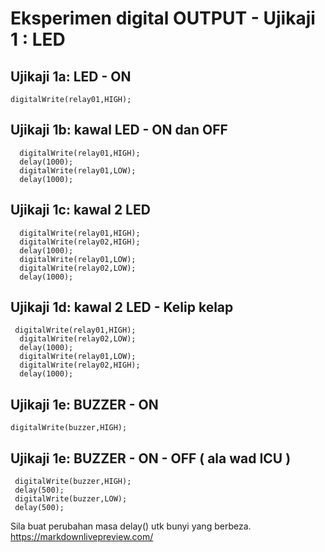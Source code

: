 # **Eksperimen digital OUTPUT - Ujikaji 1 : LED**

## Ujikaji 1a: LED - ON
```
digitalWrite(relay01,HIGH);
```

## Ujikaji 1b: kawal LED - ON dan OFF
```
  digitalWrite(relay01,HIGH);
  delay(1000);
  digitalWrite(relay01,LOW);
  delay(1000);
```
## Ujikaji 1c: kawal 2 LED
```
  digitalWrite(relay01,HIGH);
  digitalWrite(relay02,HIGH);
  delay(1000);
  digitalWrite(relay01,LOW);
  digitalWrite(relay02,LOW);
  delay(1000);
```
## Ujikaji 1d: kawal 2 LED - Kelip kelap
```
 digitalWrite(relay01,HIGH);
  digitalWrite(relay02,LOW);
  delay(1000);
  digitalWrite(relay01,LOW);
  digitalWrite(relay02,HIGH);
  delay(1000);
```
## Ujikaji 1e: BUZZER - ON
```
digitalWrite(buzzer,HIGH);
```
## Ujikaji 1e: BUZZER - ON - OFF ( ala wad ICU ) 
```
 digitalWrite(buzzer,HIGH);
 delay(500);
 digitalWrite(buzzer,LOW);
 delay(500);
```
Sila buat perubahan masa delay() utk bunyi yang berbeza.
https://markdownlivepreview.com/
